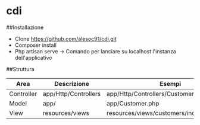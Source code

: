 # cdi


##Installazione
- Clone https://github.com/alesoc91/cdi.git
- Composer install
- Php artisan serve -> Comando per lanciare su localhost l'instanza dell'applicativo

##Struttura 

|Area|Descrizione|Esempi
|----|----|-----|
|Controller | app/Http/Controllers| app/Http/Controllers/CustomerController.php
|Model| app/| app/Customer.php
|View| resources/views | resources/views/customers/index.blade.php

